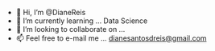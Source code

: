 - 👋 Hi, I’m @DianeReis
- 🌱 I’m currently learning ... Data Science
- 💞️ I’m looking to collaborate on ...
- 📫 Feel free to e-mail me ... dianesantosdreis@gmail.com

<!---
DianeReis/DianeReis is a ✨ special ✨ repository because its `README.md` (this file) appears on your GitHub profile.
You can click the Preview link to take a look at your changes.
--->
